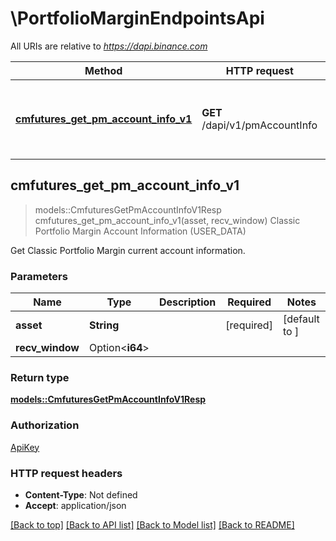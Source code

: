 # \PortfolioMarginEndpointsApi

All URIs are relative to *https://dapi.binance.com*

Method | HTTP request | Description
------------- | ------------- | -------------
[**cmfutures_get_pm_account_info_v1**](PortfolioMarginEndpointsApi.md#cmfutures_get_pm_account_info_v1) | **GET** /dapi/v1/pmAccountInfo | Classic Portfolio Margin Account Information (USER_DATA)



## cmfutures_get_pm_account_info_v1

> models::CmfuturesGetPmAccountInfoV1Resp cmfutures_get_pm_account_info_v1(asset, recv_window)
Classic Portfolio Margin Account Information (USER_DATA)

Get Classic Portfolio Margin current account information.

### Parameters


Name | Type | Description  | Required | Notes
------------- | ------------- | ------------- | ------------- | -------------
**asset** | **String** |  | [required] |[default to ]
**recv_window** | Option<**i64**> |  |  |

### Return type

[**models::CmfuturesGetPmAccountInfoV1Resp**](CmfuturesGetPmAccountInfoV1Resp.md)

### Authorization

[ApiKey](../README.md#ApiKey)

### HTTP request headers

- **Content-Type**: Not defined
- **Accept**: application/json

[[Back to top]](#) [[Back to API list]](../README.md#documentation-for-api-endpoints) [[Back to Model list]](../README.md#documentation-for-models) [[Back to README]](../README.md)

